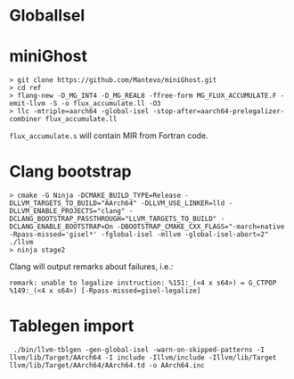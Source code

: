 # GlobalIsel

# miniGhost

```shell
> git clone https://github.com/Mantevo/miniGhost.git
> cd ref
> flang-new -D_MG_INT4 -D_MG_REAL8 -ffree-form MG_FLUX_ACCUMULATE.F -emit-llvm -S -o flux_accumulate.ll -O3
> llc -mtriple=aarch64 -global-isel -stop-after=aarch64-prelegalizer-combiner flux_accumulate.ll
```

`flux_accumulate.s` will contain MIR from Fortran code.


# Clang bootstrap

```shell
> cmake -G Ninja -DCMAKE_BUILD_TYPE=Release -DLLVM_TARGETS_TO_BUILD="AArch64" -DLLVM_USE_LINKER=lld -DLLVM_ENABLE_PROJECTS="clang" -DCLANG_BOOTSTRAP_PASSTHROUGH="LLVM_TARGETS_TO_BUILD" -DCLANG_ENABLE_BOOTSTRAP=On -DBOOTSTRAP_CMAKE_CXX_FLAGS="-march=native -Rpass-missed='gisel*' -fglobal-isel -mllvm -global-isel-abort=2" ./llvm
> ninja stage2
```

Clang will output remarks about failures, i.e.:

```shell
remark: unable to legalize instruction: %151:_(<4 x s64>) = G_CTPOP %149:_(<4 x s64>) [-Rpass-missed=gisel-legalize]
```

# Tablegen import

```shell
 ./bin/llvm-tblgen -gen-global-isel -warn-on-skipped-patterns -I llvm/lib/Target/AArch64 -I include -Illvm/include -Illvm/lib/Target llvm/lib/Target/AArch64/AArch64.td -o AArch64.inc
```

